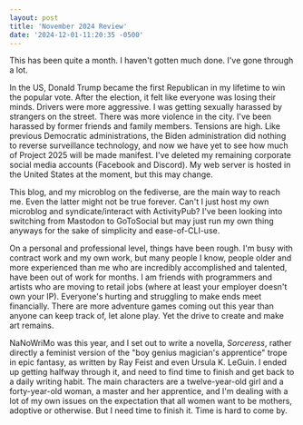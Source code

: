 ```yaml
---
layout: post
title: 'November 2024 Review'
date: '2024-12-01-11:20:35 -0500'
---
```

This has been quite a month. I haven't gotten much done. I've gone through a lot.

In the US, Donald Trump became the first Republican in my lifetime to
win the popular vote. After the election, it felt like everyone was
losing their minds. Drivers were more aggressive. I was getting
sexually harassed by strangers on the street. There was more violence
in the city. I've been harassed by former friends and family
members. Tensions are high. Like previous Democratic administrations,
the Biden administration did nothing to reverse surveillance
technology, and now we have yet to see how much of Project 2025 will
be made manifest. I've deleted my remaining corporate social media
accounts (Facebook and Discord). My web server is hosted in the United
States at the moment, but this may change.

This blog, and my microblog on the fediverse, are the main way to
reach me. Even the latter might not be true forever. Can't I just host
my own microblog and syndicate/interact with ActivityPub? I've been
looking into switching from Mastodon to GoToSocial but may just run my
own thing anyways for the sake of simplicity and ease-of-CLI-use.

On a personal and professional level, things have been rough. I'm busy
with contract work and my own work, but many people I know, people
older and more experienced than me who are incredibly accomplished and
talented, have been out of work for months. I am friends with
programmers and artists who are moving to retail jobs (where at least
your employer doesn't own your IP). Everyone's hurting and struggling
to make ends meet financially. There are more adventure games coming
out this year than anyone can keep track of, let alone play. Yet the
drive to create and make art remains.

NaNoWriMo was this year, and I set out to write a novella,
_Sorceress_, rather directly a feminist version of the "boy genius
magician's apprentice" trope in epic fantasy, as written by Ray Feist
and even Ursula K. LeGuin. I ended up getting halfway through it, and
need to find time to finish and get back to a daily writing habit. The
main characters are a twelve-year-old girl and a forty-year-old woman,
a master and her apprentice, and I'm dealing with a lot of my own
issues on the expectation that all women want to be mothers, adoptive
or otherwise. But I need time to finish it. Time is hard to come by.